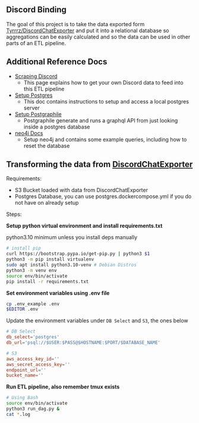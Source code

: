 ## Discord Binding

The goal of this project is to take the data exported form [Tyrrrz/DiscordChatExporter](https://github.com/Tyrrrz/DiscordChatExporter) and put it into a relational database so aggregations can be easily calculated and so the data can be used in other parts of an ETL pipeline.

## Additional Reference Docs

* [Scraping Discord](./docs/discord_scraping.md)
  * This page explains how to get your own Discord data to feed into this ETL pipeline
* [Setup Postgres](./docs/setup_postgres.md)
  * This doc contains instructions to setup and access a local postgres server
* [Setup Postgraphile](./docs/setup_postgraphile.md)
  * Postgraphile generate and runs a graphql API from just looking inside a postgres database
* [neo4j Docs](./docs/neo4j.md)
  * Setup neo4j and contains some example queries, including how to reset the database


## Transforming the data from [DiscordChatExporter](https://github.com/Tyrrrz/DiscordChatExporter)

Requirements:
- S3 Bucket loaded with data from DiscordChatExporter
- Postgres Database, you can use postgres.dockercompose.yml if you do not have on already setup

Steps:

**Setup python virtual environment and install requirements.txt**

python3.10 minimum unless you install deps manually

``` bash
# install pip
curl https://bootstrap.pypa.io/get-pip.py | python3 $1
python3 -m pip install virtualenv
sudo apt install python3.10-venv # Debian Distros
python3 -m venv env
source env/bin/activate
pip install -r requirements.txt
```

**Set environment variables using .env file**

``` bash
cp .env_example .env
$EDITOR .env
```

Update the environment variables under `DB Select` and `S3`, the ones below

``` conf
# DB Select
db_select='postgres'
db_url='psql://$USER:$PASS@$HOSTNAME:$PORT/$DATABASE_NAME'

# S3
aws_access_key_id=''
aws_secret_access_key=''
endpoint_url=''
bucket_name=''
```

**Run ETL pipeline, also remember tmux exists**


``` bash
# Using Bash
source env/bin/activate
python3 run_dag.py &
cat *.log
```

